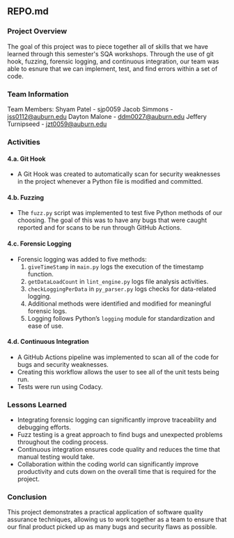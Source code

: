 
## REPO.md

### Project Overview
The goal of this project was to piece together all of skills that we have learned through this semester's SQA workshops. Through the use of git hook, fuzzing, forensic logging, and continuous integration, our team was able to esnure that we can implement, test, and find errors within a set of code.

### Team Information
Team Members: Shyam Patel - sjp0059
              Jacob Simmons - jss0112@auburn.edu
              Dayton Malone - ddm0027@auburn.edu
              Jeffery Turnipseed - jzt0059@auburn.edu

### Activities

#### 4.a. Git Hook
- A Git Hook was created to automatically scan for security weaknesses in the project whenever a Python file is modified and committed.

#### 4.b. Fuzzing
- The `fuzz.py` script was implemented to test five  Python methods of our choosing. The goal of this was to have any bugs that were caught reported and for scans to be run through GitHub Actions.

#### 4.c. Forensic Logging
- Forensic logging was added to five methods:
  1. `giveTimeStamp` in `main.py` logs the execution of the timestamp function.
  2. `getDataLoadCount` in `lint_engine.py` logs file analysis activities.
  3. `checkLoggingPerData` in `py_parser.py` logs checks for data-related logging.
  4. Additional methods were identified and modified for meaningful forensic logs.
  5. Logging follows Python’s `logging` module for standardization and ease of use.

#### 4.d. Continuous Integration
- A GitHub Actions pipeline was implemented to scan all of the code for bugs and security weaknesses.
- Creating this workflow allows the user to see all of the unit tests being run.
- Tests were run using Codacy.

### Lessons Learned
- Integrating forensic logging can significantly improve traceability and debugging efforts.
- Fuzz testing is a great approach to find bugs and unexpected problems throughout the coding process.
- Continuous integration ensures code quality and reduces the time that manual testing would take.
- Collaboration within the coding world can significantly improve productivity and cuts down on the overall time that is required for the project.

### Conclusion
This project demonstrates a practical application of software quality assurance techniques, allowing us to work together as a team to ensure that our final product picked up as many bugs and security flaws as possible.
